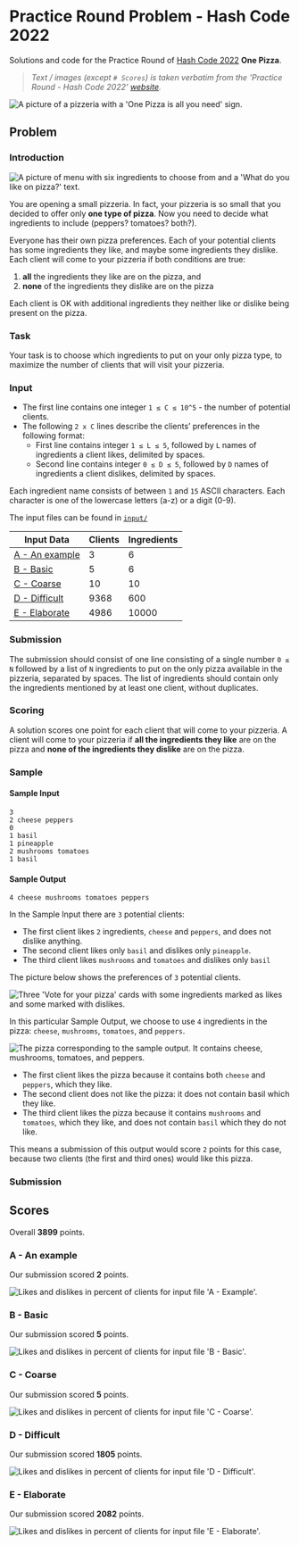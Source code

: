 # Practice Round Problem - Hash Code 2022

Solutions and code for the Practice Round of [Hash Code 2022](https://codingcompetitions.withgoogle.com/hashcode) **One Pizza**.  
> _Text / images (except `# Scores`) is taken verbatim from the 'Practice Round - Hash Code 2022' [website](https://codingcompetitions.withgoogle.com/hashcode/round/00000000008f5ca9/00000000008f6f33)._



![A picture of a pizzeria with a 'One Pizza is all you need' sign.](pizzeria.png)

## Problem

### Introduction

![A picture of menu with six ingredients to choose from and a 'What do you like on pizza?' text.](pizza-poll.png)

You are opening a small pizzeria.
In fact, your pizzeria is so small that you decided to offer only **one type of pizza**.
Now you need to decide what ingredients to include (peppers? tomatoes? both?).

Everyone has their own pizza preferences.
Each of your potential clients has some ingredients they like, and maybe some ingredients they dislike.
Each client will come to your pizzeria if both conditions are true:

1. **all** the ingredients they like are on the pizza, and
2. **none** of the ingredients they dislike are on the pizza

Each client is OK with additional ingredients they neither like or dislike being present on the pizza.

### Task

Your task is to choose which ingredients to put on your only pizza type, to maximize the number of clients that will visit your pizzeria.

### Input

- The first line contains one integer `1 ≤ C ≤ 10^5` - the number of potential clients.
- The following `2 x C` lines describe the clients’ preferences in the following format:
  - First line contains integer `1 ≤ L ≤ 5`, followed by `L` names of ingredients a client likes, delimited by spaces.
  - Second line contains integer `0 ≤ D ≤ 5`, followed by `D` names of ingredients a client dislikes, delimited by spaces.
  
Each ingredient name consists of between `1` and `15` ASCII characters.
Each character is one of the lowercase letters (a-z) or a digit (0-9).

The input files can be found in [`input/`](input)

| Input Data                                  | Clients | Ingredients |
|---------------------------------------------|---------|-------------|
| [A - An example](input/a_an_example.in.txt) | 3       | 6           |
| [B - Basic](input/b_basic.in.txt)           | 5       | 6           |
| [C - Coarse](input/c_coarse.in.txt)         | 10      | 10          |
| [D - Difficult](input/d_difficult.in.txt)   | 9368    | 600         |
| [E - Elaborate](input/e_elaborate.in.txt)   | 4986    | 10000       |

### Submission

The submission should consist of one line consisting of a single number `0 ≤ N` followed by a list of `N` ingredients to put on the only pizza available in the pizzeria, separated by spaces.
The list of ingredients should contain only the ingredients mentioned by at least one client, without duplicates.

### Scoring

A solution scores one point for each client that will come to your pizzeria.
A client will come to your pizzeria if **all the ingredients they like** are on the pizza and **none of the ingredients they dislike** are on the pizza.

### Sample

#### Sample Input

```
3
2 cheese peppers
0
1 basil
1 pineapple
2 mushrooms tomatoes
1 basil
```

#### Sample Output

```
4 cheese mushrooms tomatoes peppers
```

In the Sample Input there are `3` potential clients:

- The first client likes `2` ingredients, `cheese` and `peppers`, and does not dislike anything.
- The second client likes only `basil` and dislikes only `pineapple`.
- The third client likes `mushrooms` and `tomatoes` and dislikes only `basil`

The picture below shows the preferences of `3` potential clients.

![Three 'Vote for your pizza' cards with some ingredients marked as likes and some marked with dislikes.](pizza-poll-examples.png)

In this particular Sample Output, we choose to use `4` ingredients in the pizza: `cheese`, `mushrooms`, `tomatoes`, and `peppers`.

![The pizza corresponding to the sample output. It contains cheese, mushrooms, tomatoes, and peppers.](pizza-sample-output.png)

- The first client likes the pizza because it contains both `cheese` and `peppers`, which they like.
- The second client does not like the pizza: it does not contain basil which they like.
- The third client likes the pizza because it contains `mushrooms` and `tomatoes`, which they like, and does not contain `basil` which they do not like.

This means a submission of this output would score `2` points for this case, because two clients (the first and third ones) would like this pizza.

### Submission

## Scores

Overall **3899** points.

### A - An example

Our submission scored **2** points.

![Likes and dislikes in percent of clients for input file 'A - Example'.](assets/a--dis-likes-percentage.png)

### B - Basic

Our submission scored **5** points.

![Likes and dislikes in percent of clients for input file 'B - Basic'.](assets/b--dis-likes-percentage.png)

### C - Coarse

Our submission scored **5** points.

![Likes and dislikes in percent of clients for input file 'C - Coarse'.](assets/c--dis-likes-percentage.png)

### D - Difficult

Our submission scored **1805** points.

![Likes and dislikes in percent of clients for input file 'D - Difficult'.](assets/d--dis-likes-percentage.png)

### E - Elaborate

Our submission scored **2082** points.

![Likes and dislikes in percent of clients for input file 'E - Elaborate'.](assets/e--dis-likes-percentage.png)
